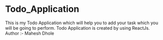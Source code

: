 # Todo_Application
This is my Todo Application which will help you to add your task which you will be going to perform. Todo Application is created by using ReactJs.
Author :- Mahesh Dhole
